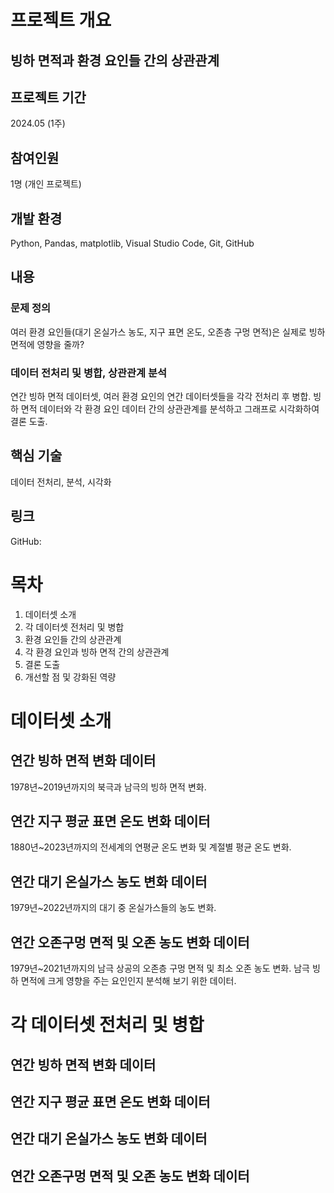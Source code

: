 # 프로젝트 개요
## 빙하 면적과 환경 요인들 간의 상관관계

## 프로젝트 기간
2024.05 (1주)

## 참여인원
1명 (개인 프로젝트)

## 개발 환경
Python, Pandas, matplotlib, Visual Studio Code, Git, GitHub

## 내용
### 문제 정의
여러 환경 요인들(대기 온실가스 농도, 지구 표면 온도, 오존층 구멍 면적)은 실제로 빙하 면적에 영향을 줄까?

### 데이터 전처리 및 병합, 상관관계 분석
연간 빙하 면적 데이터셋, 여러 환경 요인의 연간 데이터셋들을 각각 전처리 후 병합.
빙하 면적 데이터와 각 환경 요인 데이터 간의 상관관계를 분석하고 그래프로 시각화하여 결론 도출.

## 핵심 기술
데이터 전처리, 분석, 시각화

## 링크
GitHub:

# 목차
1. 데이터셋 소개
2. 각 데이터셋 전처리 및 병합
3. 환경 요인들 간의 상관관계
4. 각 환경 요인과 빙하 면적 간의 상관관계
5. 결론 도출
6. 개선할 점 및 강화된 역량

# 데이터셋 소개
## 연간 빙하 면적 변화 데이터
1978년~2019년까지의 북극과 남극의 빙하 면적 변화.

## 연간 지구 평균 표면 온도 변화 데이터
1880년~2023년까지의 전세계의 연평균 온도 변화 및 계절별 평균 온도 변화.

## 연간 대기 온실가스 농도 변화 데이터
1979년~2022년까지의 대기 중 온실가스들의 농도 변화.

## 연간 오존구멍 면적 및 오존 농도 변화 데이터
1979년~2021년까지의 남극 상공의 오존층 구멍 면적 및 최소 오존 농도 변화.
남극 빙하 면적에 크게 영향을 주는 요인인지 분석해 보기 위한 데이터.

# 각 데이터셋 전처리 및 병합
## 연간 빙하 면적 변화 데이터

## 연간 지구 평균 표면 온도 변화 데이터

## 연간 대기 온실가스 농도 변화 데이터

## 연간 오존구멍 면적 및 오존 농도 변화 데이터